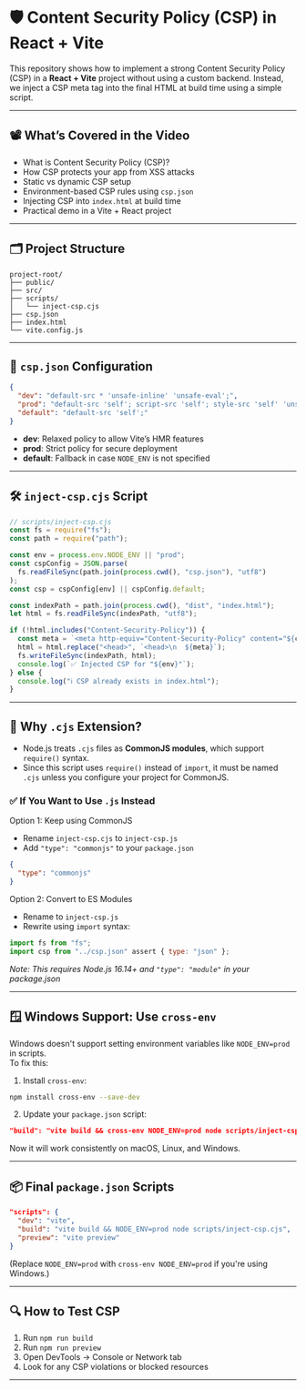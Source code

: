 # 🛡️ Content Security Policy (CSP) in React + Vite

This repository shows how to implement a strong Content Security Policy (CSP) in a **React + Vite** project without using a custom backend. Instead, we inject a CSP meta tag into the final HTML at build time using a simple script.

---

## 📽️ What’s Covered in the Video

- What is Content Security Policy (CSP)?
- How CSP protects your app from XSS attacks
- Static vs dynamic CSP setup
- Environment-based CSP rules using `csp.json`
- Injecting CSP into `index.html` at build time
- Practical demo in a Vite + React project

---

## 🗂️ Project Structure

```
project-root/
├── public/
├── src/
├── scripts/
│   └── inject-csp.cjs
├── csp.json
├── index.html
└── vite.config.js
```

---

## 📄 `csp.json` Configuration

```json
{
  "dev": "default-src * 'unsafe-inline' 'unsafe-eval';",
  "prod": "default-src 'self'; script-src 'self'; style-src 'self' 'unsafe-inline'; img-src 'self' data: blob:; font-src 'self' https://fonts.gstatic.com; connect-src 'self' https://api.example.com; base-uri 'self';",
  "default": "default-src 'self';"
}
```

- **dev**: Relaxed policy to allow Vite’s HMR features
- **prod**: Strict policy for secure deployment
- **default**: Fallback in case `NODE_ENV` is not specified

---

## 🛠️ `inject-csp.cjs` Script

```js
// scripts/inject-csp.cjs
const fs = require("fs");
const path = require("path");

const env = process.env.NODE_ENV || "prod";
const cspConfig = JSON.parse(
  fs.readFileSync(path.join(process.cwd(), "csp.json"), "utf8")
);
const csp = cspConfig[env] || cspConfig.default;

const indexPath = path.join(process.cwd(), "dist", "index.html");
let html = fs.readFileSync(indexPath, "utf8");

if (!html.includes("Content-Security-Policy")) {
  const meta = `<meta http-equiv="Content-Security-Policy" content="${csp}">`;
  html = html.replace("<head>", `<head>\n  ${meta}`);
  fs.writeFileSync(indexPath, html);
  console.log(`✅ Injected CSP for "${env}"`);
} else {
  console.log("ℹ️ CSP already exists in index.html");
}
```

---

## 📌 Why `.cjs` Extension?

- Node.js treats `.cjs` files as **CommonJS modules**, which support `require()` syntax.
- Since this script uses `require()` instead of `import`, it must be named `.cjs` unless you configure your project for CommonJS.

### ✅ If You Want to Use `.js` Instead

Option 1: Keep using CommonJS

- Rename `inject-csp.cjs` to `inject-csp.js`
- Add `"type": "commonjs"` to your `package.json`

```json
{
  "type": "commonjs"
}
```

Option 2: Convert to ES Modules

- Rename to `inject-csp.js`
- Rewrite using `import` syntax:

```js
import fs from "fs";
import csp from "../csp.json" assert { type: "json" };
```

_Note: This requires Node.js 16.14+ and `"type": "module"` in your package.json_

---

## 🪟 Windows Support: Use `cross-env`

Windows doesn't support setting environment variables like `NODE_ENV=prod` in scripts.  
To fix this:

1. Install `cross-env`:

```bash
npm install cross-env --save-dev
```

2. Update your `package.json` script:

```json
"build": "vite build && cross-env NODE_ENV=prod node scripts/inject-csp.cjs"
```

Now it will work consistently on macOS, Linux, and Windows.

---

## 📦 Final `package.json` Scripts

```json
"scripts": {
  "dev": "vite",
  "build": "vite build && NODE_ENV=prod node scripts/inject-csp.cjs",
  "preview": "vite preview"
}
```

(Replace `NODE_ENV=prod` with `cross-env NODE_ENV=prod` if you're using Windows.)

---

## 🔍 How to Test CSP

1. Run `npm run build`
2. Run `npm run preview`
3. Open DevTools → Console or Network tab
4. Look for any CSP violations or blocked resources

---
